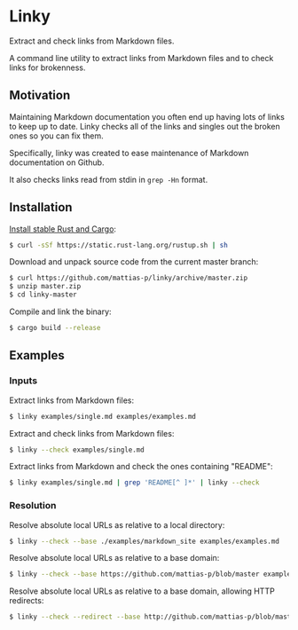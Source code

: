 Linky
=====
Extract and check links from Markdown files.

A command line utility to extract links from Markdown files and to check links
for brokenness.


Motivation
----------

Maintaining Markdown documentation you often end up having lots of links to keep up to date.
Linky checks all of the links and singles out the broken ones so you can fix them.

Specifically, linky was created to ease maintenance of Markdown documentation on Github.

It also checks links read from stdin in `grep -Hn` format.


Installation
------------
[Install stable Rust and Cargo]:

```sh
$ curl -sSf https://static.rust-lang.org/rustup.sh | sh
```

Download and unpack source code from the current master branch:

```sh
$ curl https://github.com/mattias-p/linky/archive/master.zip
$ unzip master.zip
$ cd linky-master
```

Compile and link the binary:

```sh
$ cargo build --release
```

[Install stable Rust and Cargo]: http://doc.crates.io/


Examples
--------

### Inputs

Extract links from Markdown files:

```sh
$ linky examples/single.md examples/examples.md
```

Extract and check links from Markdown files:

```sh
$ linky --check examples/single.md
```

Extract links from Markdown and check the ones containing "README":

```sh
$ linky examples/single.md | grep 'README[^ ]*' | linky --check
```

### Resolution

Resolve absolute local URLs as relative to a local directory:

```sh
$ linky --check --base ./examples/markdown_site examples/examples.md
```

Resolve absolute local URLs as relative to a base domain:

```sh
$ linky --check --base https://github.com/mattias-p/blob/master examples/examples.md
```

Resolve absolute local URLs as relative to a base domain, allowing HTTP redirects:

```sh
$ linky --check --redirect --base http://github.com/mattias-p/blob/master examples/examples.md
```
